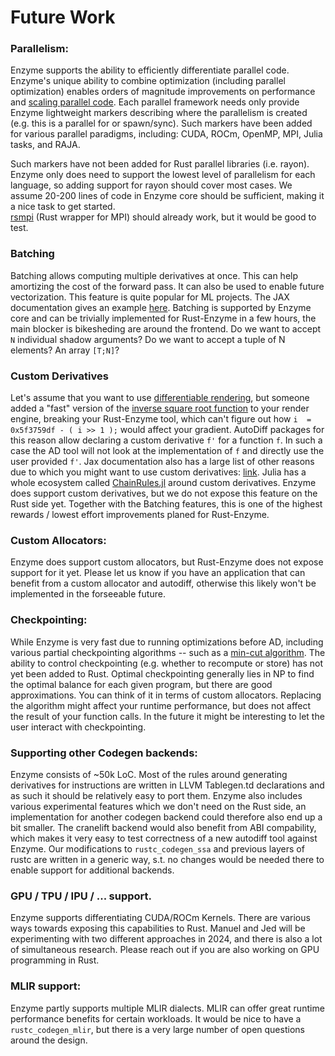 # Future Work


### Parallelism: 
Enzyme supports the ability to efficiently differentiate parallel code. Enzyme's unique ability to combine optimization (including parallel optimization) enables orders of magnitude improvements on performance and [scaling parallel code](https://ieeexplore.ieee.org/document/10046093). Each parallel framework needs only provide Enzyme lightweight markers describing where the parallelism is created (e.g. this is a parallel for or spawn/sync). Such markers have been added for various parallel paradigms, including: CUDA, ROCm, OpenMP, MPI, Julia tasks, and RAJA.

Such markers have not been added for Rust parallel libraries (i.e. rayon). Enzyme only does need to support the lowest level of parallelism for each language, 
so adding support for rayon should cover most cases. We assume 20-200 lines of code in 
Enzyme core should be sufficient, making it a nice task to get started.  
[rsmpi](https://github.com/rsmpi/rsmpi) (Rust wrapper for MPI) should already work, but it would be good to test.

### Batching
Batching allows computing multiple derivatives at once. This can help amortizing the cost
of the forward pass. It can also be used to enable future vectorization. This feature
is quite popular for ML projects. The JAX documentation gives an example [here](https://jax.readthedocs.io/en/latest/jax-101/04-advanced-autodiff.html#per-example-gradients).
Batching is supported by Enzyme core and can be trivially implemented for Rust-Enzyme in a few hours, 
the main blocker is bikesheding are around the frontend. Do we want to accept `N` individual shadow arguments?
Do we want to accept a tuple of N elements? An array `[T;N]`?


### Custom Derivatives
Let's assume that you want to use [differentiable rendering](https://arxiv.org/abs/2006.12057), 
but someone added a "fast" version of the [inverse square root function](https://en.wikipedia.org/wiki/Fast_inverse_square_root#Overview_of_the_code) to your render engine, 
breaking your Rust-Enzyme tool, which can't figure out how `i  = 0x5f3759df - ( i >> 1 );` would affect your gradient. 
AutoDiff packages for this reason allow declaring a custom derivative `f'` for a function `f`. 
In such a case the AD tool will not look at the implementation of `f` and directly use the user provided `f'`. 
Jax documentation also has a large list of other reasons due to which you might want to use custom derivatives: [link](https://jax.readthedocs.io/en/latest/notebooks/Custom_derivative_rules_for_Python_code.html).
Julia has a whole ecosystem called [ChainRules.jl](https://juliadiff.org/ChainRulesCore.jl/stable/) around custom derivatives. 
Enzyme does support custom derivatives, but we do not expose this feature on the Rust side yet.
Together with the Batching features, this is one of the highest rewards / lowest effort improvements planed for Rust-Enzyme.


### Custom Allocators: 
Enzyme does support custom allocators, but Rust-Enzyme does not expose support for it yet. 
Please let us know if you have an application that can benefit from a custom allocator and autodiff,
otherwise this likely won't be implemented in the forseeable future.

### Checkpointing:
While Enzyme is very fast due to running optimizations before AD, including various partial checkpointing algorithms -- such as a [min-cut algorithm](https://dl.acm.org/doi/abs/10.1145/3458817.3476165). The ability to control checkpointing (e.g. whether to recompute or store) has not yet been added to Rust. Optimal checkpointing generally lies in NP to find the optimal balance for each given program, but there are good approximations. You can think of it in terms of custom allocators. Replacing the algorithm might affect your runtime performance, but does not affect the result of your function calls. In the future it might be interesting to let the user interact with checkpointing.

### Supporting other Codegen backends:
Enzyme consists of ~50k LoC. Most of the rules around generating derivatives for instructions are written in LLVM Tablegen.td declarations and as such it should be relatively easy to port them. Enzyme also includes various experimental features which we don't need on the Rust side, an implementation for another codegen backend could therefore also end up a bit smaller.
The cranelift backend would also benefit from ABI compability, which makes it very easy to test correctness of a new autodiff tool against Enzyme. Our modifications to `rustc_codegen_ssa` and previous layers of rustc are written in a generic way, s.t. no changes would be needed there to enable support for additional backends.

### GPU / TPU / IPU / ... support.
Enzyme supports differentiating CUDA/ROCm Kernels. 
There are various ways towards exposing this capabilities to Rust.
Manuel and Jed will be experimenting with two different approaches in 2024,
and there is also a lot of simultaneous research. Please reach out if 
you are also working on GPU programming in Rust.

### MLIR support:
Enzyme partly supports multiple MLIR dialects. MLIR can offer great runtime
performance benefits for certain workloads. It would be nice to have a 
`rustc_codegen_mlir`, but there is a very large number of open questions around the design.
